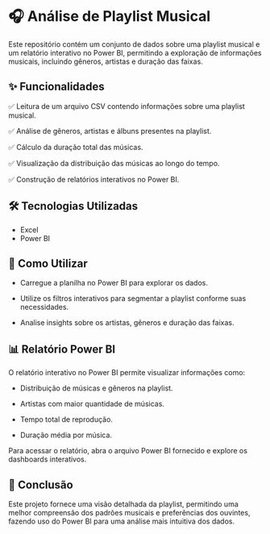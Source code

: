 # 🎧 Análise de Playlist Musical

Este repositório contém um conjunto de dados sobre uma playlist musical e um relatório interativo no Power BI, permitindo a exploração de informações musicais, incluindo gêneros, artistas e duração das faixas.

## ✨ Funcionalidades

✅ Leitura de um arquivo CSV contendo informações sobre uma playlist musical.

✅ Análise de gêneros, artistas e álbuns presentes na playlist.

✅ Cálculo da duração total das músicas.

✅ Visualização da distribuição das músicas ao longo do tempo.

✅ Construção de relatórios interativos no Power BI.

## 🛠️ Tecnologias Utilizadas

- Excel
- Power BI

## 🚀 Como Utilizar

- Carregue a planilha no Power BI para explorar os dados.

- Utilize os filtros interativos para segmentar a playlist conforme suas necessidades.

- Analise insights sobre os artistas, gêneros e duração das faixas.

## 📊 Relatório Power BI

O relatório interativo no Power BI permite visualizar informações como:

- Distribuição de músicas e gêneros na playlist.

 - Artistas com maior quantidade de músicas.

- Tempo total de reprodução.

- Duração média por música.

Para acessar o relatório, abra o arquivo Power BI fornecido e explore os dashboards interativos.

## 🎯 Conclusão

Este projeto fornece uma visão detalhada da playlist, permitindo uma melhor compreensão dos padrões musicais e preferências dos ouvintes, fazendo uso do Power BI para uma análise mais intuitiva dos dados.

